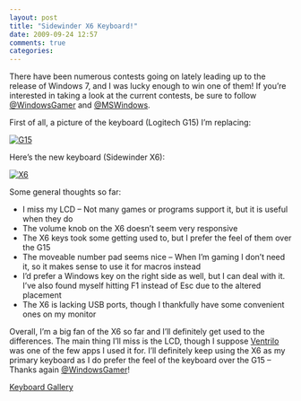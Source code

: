 ```yaml
---
layout: post
title: "Sidewinder X6 Keyboard!"
date: 2009-09-24 12:57
comments: true
categories: 
---
```

<p>There have been numerous contests going on lately leading up to the release of Windows 7, and I was lucky enough to win one of them! If you’re interested in taking a look at the current contests, be sure to follow <a href="http://twitter.com/WindowsGamer">@WindowsGamer</a> and <a href="http://twitter.com/MSWindows">@MSWindows</a>.</p>  <p> </p>  <p>First of all, a picture of the keyboard (Logitech G15) I’m replacing:</p>  <p><a title="G15" href="http://www.flickr.com/photos/40571704@N05/3949165167/"><img border="0" alt="G15" src="http://static.flickr.com/3513/3949165167_d7abe76bda.jpg" /></a></p>  <p> </p>  <p>Here’s the new keyboard (Sidewinder X6):</p>  <p><a title="X6" href="http://www.flickr.com/photos/40571704@N05/3949188291/"><img border="0" alt="X6" src="http://static.flickr.com/2427/3949188291_4712e8a18d.jpg" /></a></p>  <p> </p>  <p>Some general thoughts so far:</p>  <ul>   <li>I miss my LCD – Not many games or programs support it, but it is useful when they do</li>    <li>The volume knob on the X6 doesn’t seem very responsive</li>    <li>The X6 keys took some getting used to, but I prefer the feel of them over the G15</li>    <li>The moveable number pad seems nice – When I’m gaming I don’t need it, so it makes sense to use it for macros instead</li>    <li>I’d prefer a Windows key on the right side as well, but I can deal with it. I’ve also found myself hitting F1 instead of Esc due to the altered placement</li>    <li>The X6 is lacking USB ports, though I thankfully have some convenient ones on my monitor </li> </ul>  <p>Overall, I’m a big fan of the X6 so far and I’ll definitely get used to the differences. The main thing I’ll miss is the LCD, though I suppose <a href="http://www.ventrilo.com/">Ventrilo</a> was one of the few apps I used it for. I’ll definitely keep using the X6 as my primary keyboard as I do prefer the feel of the keyboard over the G15 – Thanks again <a href="http://twitter.com/WindowsGamer">@WindowsGamer</a>!</p>  <p> </p>  <p><a href="http://www.flickr.com/photos/40571704@N05/sets/72157622319253497/">Keyboard Gallery</a></p>
